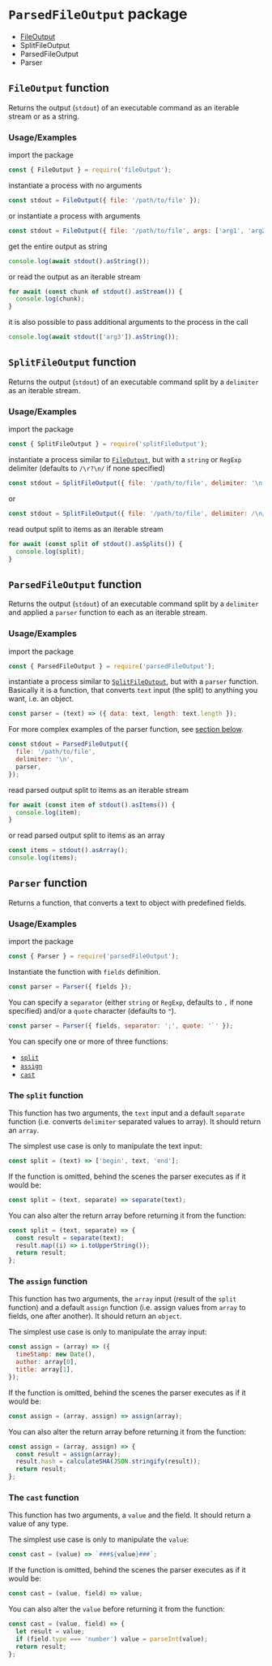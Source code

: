 # `ParsedFileOutput` package

- [FileOutput](#file-output)
- SplitFileOutput
- ParsedFileOutput
- Parser

<a name="file-output"></a>

## `FileOutput` function

Returns the output (`stdout`) of an executable command as an iterable stream or as a string.

### Usage/Examples

import the package

```javascript
const { FileOutput } = require('fileOutput');
```

instantiate a process with no arguments

```javascript
const stdout = FileOutput({ file: '/path/to/file' });
```

or instantiate a process with arguments

```javascript
const stdout = FileOutput({ file: '/path/to/file', args: ['arg1', 'arg2'] });
```

get the entire output as string

```javascript
console.log(await stdout().asString());
```

or read the output as an iterable stream

```javascript
for await (const chunk of stdout().asStream()) {
  console.log(chunk);
}
```

it is also possible to pass additional arguments to the process in the call

```javascript
console.log(await stdout(['arg3']).asString());
```

<a name="split-file-output"></a>

## `SplitFileOutput` function

Returns the output (`stdout`) of an executable command split by a `delimiter` as an iterable stream.

### Usage/Examples

import the package

```javascript
const { SplitFileOutput } = require('splitFileOutput');
```

instantiate a process similar to [`FileOutput`](#file-output), but with a `string` or `RegExp` delimiter (defaults to `/\r?\n/` if none specified)

```javascript
const stdout = SplitFileOutput({ file: '/path/to/file', delimiter: '\n' });
```

or

```javascript
const stdout = SplitFileOutput({ file: '/path/to/file', delimiter: /\n/ });
```

read output split to items as an iterable stream

```javascript
for await (const split of stdout().asSplits()) {
  console.log(split);
}
```

<a name="parsed-file-output"></a>

## `ParsedFileOutput` function

Returns the output (`stdout`) of an executable command split by a `delimiter` and applied a `parser` function to each as an iterable stream.

### Usage/Examples

import the package

```javascript
const { ParsedFileOutput } = require('parsedFileOutput');
```

instantiate a process similar to [`SplitFileOutput`](#split-file-output), but with a `parser` function. Basically it is a function, that converts `text` input (the split) to anything you want, i.e. an object.

```javascript
const parser = (text) => ({ data: text, length: text.length });
```

For more complex examples of the parser function, see [section below](#parser).

```javascript
const stdout = ParsedFileOutput({
  file: '/path/to/file',
  delimiter: '\n',
  parser,
});
```

read parsed output split to items as an iterable stream

```javascript
for await (const item of stdout().asItems()) {
  console.log(item);
}
```

or read parsed output split to items as an array

```javascript
const items = stdout().asArray();
console.log(items);
```

<a name="parser"></a>

## `Parser` function

Returns a function, that converts a text to object with predefined fields.

### Usage/Examples

import the package

```javascript
const { Parser } = require('parsedFileOutput');
```

Instantiate the function with `fields` definition.

```javascript
const parser = Parser({ fields });
```

You can specify a `separator` (either `string` or `RegExp`, defaults to `,` if none specified) and/or a `quote` character (defaults to `"`).

```javascript
const parser = Parser({ fields, separator: ';', quote: '`' });
```

You can specify one or more of three functions:

- [`split`](#splt)
- [`assign`](#assign)
- [`cast`](#cast)

<a name="split"></a>

### The `split` function

This function has two arguments, the `text` input and a default `separate` function (i.e. converts `delimiter` separated values to array). It should return an `array`.

The simplest use case is only to manipulate the text input:

```javascript
const split = (text) => ['begin', text, 'end'];
```

If the function is omitted, behind the scenes the parser executes as if it would be:

```javascript
const split = (text, separate) => separate(text);
```

You can also alter the return array before returning it from the function:

```javascript
const split = (text, separate) => {
  const result = separate(text);
  result.map((i) => i.toUpperString());
  return result;
};
```

<a name="assign"></a>

### The `assign` function

This function has two arguments, the `array` input (result of the `split` function) and a default `assign` function (i.e. assign values from `array` to fields, one after another). It should return an `object`.

The simplest use case is only to manipulate the array input:

```javascript
const assign = (array) => ({
  timeStamp: new Date(),
  author: array[0],
  title: array[1],
});
```

If the function is omitted, behind the scenes the parser executes as if it would be:

```javascript
const assign = (array, assign) => assign(array);
```

You can also alter the return array before returning it from the function:

```javascript
const assign = (array, assign) => {
  const result = assign(array);
  result.hash = calculateSHA(JSON.stringify(result));
  return result;
};
```

<a name="cast"></a>

### The `cast` function

This function has two arguments, a `value` and the field. It should return a value of any type.

The simplest use case is only to manipulate the `value`:

```javascript
const cast = (value) => `###${value}###`;
```

If the function is omitted, behind the scenes the parser executes as if it would be:

```javascript
const cast = (value, field) => value;
```

You can also alter the `value` before returning it from the function:

```javascript
const cast = (value, field) => {
  let result = value;
  if (field.type === 'number') value = parseInt(value);
  return result;
};
```

